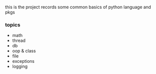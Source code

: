 this is the project records some common basics of python language and pkgs

### topics
* math
* thread
* db
* oop & class
* file
* exceptions
* logging

